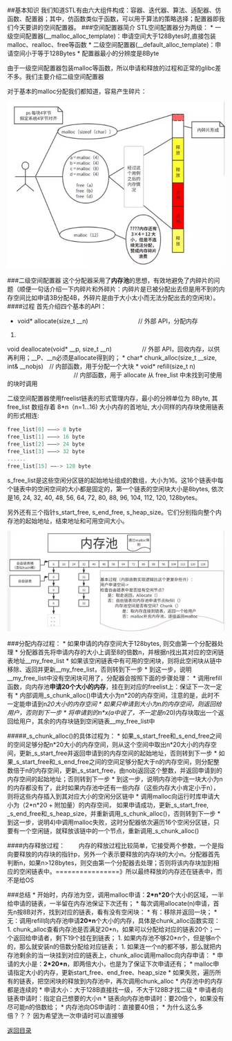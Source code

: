 ##基本知识
我们知道STL有由六大组件构成：容器、迭代器、算法、适配器、仿函数、配置器；其中，仿函数类似于函数，可以用于算法的策略选择；配置器即我们今天要讲的空间配置器。
###空间配置器简介
STL空间配置器分为两级：
* 
一级空间配置器(__malloc_alloc_template)：申请空间大于128Bytes时,直接包装malloc、realloc、free等函数
* 
二级空间配置器(__default_alloc_template)：申请空间小于等于128Bytes
* 
配置器最小的分辨度是8Byte

由于一级空间配置器包装malloc等函数，所以申请和释放的过程和正常的glibc差不多。我们主要介绍二级空间配置器

对于基本的malloc分配我们都知道，容易产生碎片：

![](d.png)

###二级空间配置器
这个分配器采用了**内存池**的思想，有效地避免了内碎片的问题（顺便一句话介绍一下内碎片和外碎片：内碎片是已被分配出去但是用不到的内存空间比如申请3B分配4B，外碎片是由于大小太小而无法分配出去的空闲块）。
####过程
首先介绍四个基本的API：
* void* allocate(size_t \__n) 　　　　　　　　// 外部 API，分配内存
1. 
void deallocate(void* \__p, size_t \__n)　　　　　// 外部 API，回收内存，以供再利用；\__P、\__n必须是allocate得到的；
* 
char* chunk_alloc(size_t \__size, int& \__nobjs)　// 内部函数，用于分配一个大块
* 
void* refill(size_t n) 　　　　　　　　　　　// 内部函数，用于 allocate 从 free_list 中未找到可使用的块时调用

二级空间配置器使用freelist链表的形式管理内存，最小的分辨单位为 8Byte, 其 free_list 数组存着 8*n（n=1…16) 大小内存的首地址, 大小同样的内存块使用链表的形式相连:
```C++
free_list[0] ——–> 8 byte
free_list[1] ——–> 16 byte
free_list[2] ——–> 24 byte
free_list[3] ——–> 32 byte
......
free_list[15] ——-> 128 byte
```
s_free_list是这些空闲分区链的起始地址组成的数组，大小为16。这16个链表中每个链表中的空闲空间的大小都是固定的，第一个链表的空闲块大小是8bytes, 依次是16, 24, 32, 40, 48, 56, 64, 72, 80, 88, 96, 104, 112, 120, 128bytes。

另外还有三个指针s_start_free, s_end_free, s_heap_size。它们分别指向整个内存池的起始地址，结束地址和可用空间大小。

![](e.png)

 ###分配内存过程：
* 
如果申请的内存空间大于128bytes, 则交由第一个分配器处理
* 
分配器首先将申请内存的大小上调至8的倍数n，并根据n找出其对应的空闲链表地址__my_free_list
* 
如果该空闲链表中有可用的空闲块，则将此空闲块从链中移除、返回并更新__my_free_list，否则转到下一步
* 
到这一步，说明__my_free_list中没有空闲块可用了，分配器会按照下面的步骤处理：
    * 
调用refill函数，向内存池**申请20个大小的内存**，挂在到对应的freelist上：保证下一次一定有
    * 
内部调用_s_chunk_alloc()申请大小为n\*20的内存空间，注意的是，此时不一定能申请到n*20大小的内存空间
    * 
如果只申请到大小为n的内存空间，则返回给用户，否则到下一步
    * 
将申请到的n\*x(a中说了，不一定是n*20)内存块取出一个返回给用户，其余的内存块链到空闲链表__my_free_list中

#####_s_chunk_alloc()的具体过程为：
* 
如果_s_start_free和_s_end_free之间的空间足够分配n\*20大小的内存空间，则从这个空间中取出n*20大小的内存空间，更新_s_start_free并返回申请到的内存空间的起始地址，否则转到下一步
* 
如果_s_start_free和_s_end_free之间的空间足够分配大于n的内存空间，则分配整数倍于n的内存空间，更新_s_start_free，由nobj返回这个整数，并返回申请到的内存空间的起始地址；否则转到下一步
* 
到这一步，说明内存池中连一块大小为n的内存都没有了，此时如果内存池中还有一些内存（这些内存大小肯定小于n），则将这些内存插入到其对应大小的空闲分区链中
* 
调用malloc向运行时库申请大小为（2\*n\*20 + 附加量）的内存空间， 如果申请成功，更新_s_start_free, _s_end_free和_s_heap_size，并重新调用_s_chunk_alloc()，否则转到下一步
* 
到这一步，说明4)中调用malloc失败，这时分配器依次遍历16个空闲分区链，只要有一个空闲链，就释放该链中的一个节点，重新调用_s_chunk_alloc()

####内存释放过程：
　　内存的释放过程比较简单，它接受两个参数，一个是指向要释放的内存块的指针p，另外一个表示要释放的内存块的大小n。分配器首先判断n，如果n>128bytes，则交由第一个分配器去处理；否则将该内存块加到相应的空闲链表中。================》所以最终释放的内存还在链表中，而不是给OS

###总结
* 
开始时，内存池为空，调用malloc申请：**2\*n\*20**个大小的区域，一半给申请的链表，一半留在内存池保证下次还有；
* 
每次调用allocate(n)申请，首先n按8B对齐，找到对应的链表，看有没有空闲块：
    * 
有：移除并返回一块；
    * 
无：调用refill向内存池申请**20\*n**个大小的内存，具体是chunk_alloc函数实现：
        1. 
chunk_alloc查看内存池是否满足20\*n，如果可以分配给对应的链表20个；一个返回给申请者，剩下19个挂在到链表；
        1. 
如果内存池不够20\*n个，但是够n个的，那么就安装n的倍数分配给对应链表；
        1. 
如果连一个n的都不够，那么就把内存池剩余的当一块挂到对应的链表上，chunk_alloc调用malloc向内存申请：
            * 
申请的大小是：**2\*20*n**，即两倍大小，也是为了保证下次申请还有；
            * 
malloc申请指定大小的内存，更新start_free、end_free、heap_size
            * 
如果失败，遍历所有的链表，把空闲块的释放到内存池中，再次调用chunk_alloc
* 
内存池中的内存都是连续的
* 
申请大小：大于128B直接找一级，不大于128B才找二级
    * 
申请者向链表申请时：指定自己想要的大小n
    * 
链表向内存池申请时：要20倍个，如果没有尽可能n的倍数给；
    * 
内存池向OS申请时：直接要40倍；
    * 
为什么这么多倍？？？ 因为希望洗一次申请时可以直接够


[返回目录](README.md)